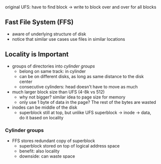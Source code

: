 original UFS: have to find block -> write to block over and over for all blocks
## Fast File System (FFS)
- aware of underlying structure of disk
- notice that similar use cases use files in similar locations
## Locality is Important
- groups of directories into _cylinder groups_
	- belong on same track: in cylinder
	- can be on different disks, as long as same distance to the disk center
	- consecutive cylinders: head doesn't have to move as much
- much larger block size than UFS (4-8k vs 512)
	- why not bigger? similar idea to page size for memory
	- only use 1 byte of data in the page? The rest of the bytes are wasted
- inodes can be middle of the disk
	- superblock still at top, but unlike UFS superblock -> inode -> data, do it based on locality
### Cylinder groups
- FFS stores redundant copy of superblock
	- superblock stored on top of logical address space
	- benefit: also locality
	- downside: can waste space